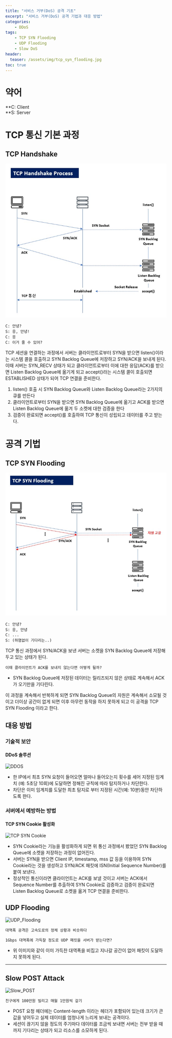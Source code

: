 ```yaml
---
title: "서비스 거부(DoS) 공격 기초"
excerpt: "서비스 거부(DoS) 공격 기법과 대응 방법"
categories:
    - DDoS
tags:
    - TCP SYN Flooding
    - UDP Flooding
    - Slow DoS
header:
  teaser: /assets/img/tcp_syn_flooding.jpg
toc: true
---
```


# 약어

**C: Client<br>
**S: Server<br>

# TCP 통신 기본 과정
## TCP Handshake
![TCP Handshake](/assets/img/tcp_handshake.jpg)

```
C: 안녕?
S: 응, 안녕!
C: 응
C: 이거 줄 수 있어?
```

TCP 세션을 연결하는 과정에서 서버는 클라이언트로부터 SYN을 받으면 listen()이라는 시스템 콜을 호출하고 SYN Backlog Queue에 저장하고 SYN/ACK을 보내게 된다.<br>
이때 서버는 SYN_RECV 상태가 되고 클라이언트로부터 이에 대한 응답(ACK)를 받으면 Listen Backlog Queue에 옮기게 되고 accept()라는 시스템 콜이 호출되면 ESTABLISHED 상태가 되어 TCP 연결을 준비한다.

1. listen() 호출 시 SYN Backlog Queue와 Listen Backlog Queue라는 2가지의 큐를 만든다
2. 클라이언트로부터 SYN을 받으면 SYN Backlog Queue에 옮기고 ACK를 받으면 Listen Backlog Queue에 옮겨 두 소켓에 대한 검증을 한다
3. 검증이 완료되면 accept()를 호출하여 TCP 통신이 성립되고 데이터를 주고 받는다.

# 공격 기법
## TCP SYN Flooding
![TCP SYN Flooding](/assets/img/tcp_syn_flooding.jpg)

```
C: 안녕?
S: 응, 안녕
C: ...
S: (하염없이 기다리는..)
```

TCP 통신 과정에서 SYN/ACK을 보낸 서버는 소켓을 SYN Backlog Queue에 저장해두고 있는 상태가 된다.

```이때 클라이언트가 ACK를 보내지 않는다면 어떻게 될까?```

- SYN Backlog Queue에 저장된 데이터는 릴리즈되지 않은 상태로 계속해서 ACK가 오기만을 기다린다.

이 과정을 계속해서 반복하게 되면 SYN Backlog Queue의 자원은 계속해서 소모될 것이고 더이상 공간이 없게 되면 이후 아무런 동작을 하지 못하게 되고 이 공격을 TCP SYN Flooding 이라고 한다.

## 대응 방법

### 기술적 보안
#### DDoS 솔루션
![DDOS](/assets/img/ddos_solution.jpg)

- 한 IP에서 최초 SYN 요청이 들어오면 얼마나 들어오는지 횟수를 세어 지정된 임계치 (예: 5초당 10회)에 도달하면 정해진 규칙에 따라 탐지하거나 차단한다.
- 차단은 이미 임계치를 도달한 최초 탐지로 부터 지정된 시간(예: 10분)동안 차단하도록 한다.

### 서버에서 예방하는 방법
#### TCP SYN Cookie 활성화
![TCP SYN Cookie](/assets/img/tcp_syn_cookie.jpg)

- SYN Cookie라는 기능을 활성화하게 되면 위 통신 과정에서 봤었던 SYN Backlog Queue에 소켓을 저장하는 과정이 없어진다.
- 서버는 SYN을 받으면 Client IP, timestamp, mss 값 등을 이용하여 SYN Cookie라는 것을 생성하고 SYN/ACK 패킷에 ISN(Initial Sequence Number)를 붙여 보낸다.
- 정상적인 통신이라면 클라이언트는 ACK를 보낼 것이고 서버는 ACK에서 Sequence Number를 추출하여 SYN Cookie로 검증하고 검증이 완료되면 Listen Backlog Queue로 소켓을 옮겨 TCP 연결을 준비한다.


## UDP Flooding
![UDP_Flooding](/assets/img/udp_flooding.jpg)

```
대역폭 공격은 고속도로의 정체 상황과 비슷하다
```

```1Gbps 대역폭에 가득찰 정도로 UDP 패킷을 서버가 받는다면?```
- 위 이미지와 같이 이미 가득찬 대역폭을 비집고 지나갈 공간이 없어 패킷이 도달하지 못하게 된다.


---

## Slow POST Attack
![Slow_POST](/assets/img/slow_dos.jpg)

```
친구에게 100만원 빌리고 매월 1만원씩 갚기
```

- POST 요청 헤더에는 Content-length 이라는 헤더가 포함되어 있는데 크기가 큰 값을 넣어두고 실제 데이터를 엄청나게 느리게 보내는 공격이다.
- 세션이 끊기지 않을 정도의 주기마다 데이터를 조금씩 보내면 서버는 전부 받을 때까지 기다리는 상태가 되고 리소스를 소모하게 된다.
